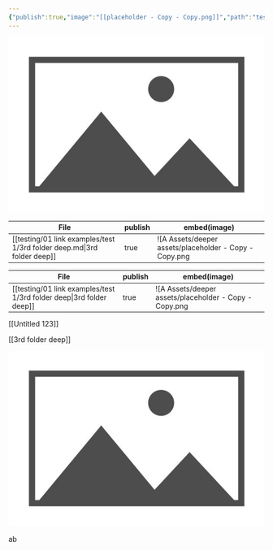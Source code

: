 ```yaml
---
{"publish":true,"image":"[[placeholder - Copy - Copy.png]]","path":"testing/01 link examples/test 1/3rd folder deep.md","permalink":"/testing/01-link-examples/test-1/3rd-folder-deep/","PassFrontmatter":true}
---
```



![placeholder - Copy - Copy.png](../../../A%20Assets/deeper%20assets/placeholder%20-%20Copy%20-%20Copy.png)


| File                                                                    | publish | embed(image)                                                                             |
| ----------------------------------------------------------------------- | ------- | ---------------------------------------------------------------------------------------- |
| [[testing/01 link examples/test 1/3rd folder deep.md\|3rd folder deep]] | true    | ![A Assets/deeper assets/placeholder - Copy - Copy.png|placeholder - Copy - Copy.png]](../../../A%20Assets/deeper%20assets/placeholder%20-%20Copy%20-%20Copy.png) |



| File                                                                 | publish | embed(image)                                                                             |
| -------------------------------------------------------------------- | ------- | ---------------------------------------------------------------------------------------- |
| [[testing/01 link examples/test 1/3rd folder deep\|3rd folder deep]] | true    | ![A Assets/deeper assets/placeholder - Copy - Copy.png|placeholder - Copy - Copy.png]](../../../A%20Assets/deeper%20assets/placeholder%20-%20Copy%20-%20Copy.png) |

[[Untitled 123]] 

[[3rd folder deep]]

![placeholder - Copy - Copy.png](../../../A%20Assets/deeper%20assets/placeholder%20-%20Copy%20-%20Copy.png)


ab

